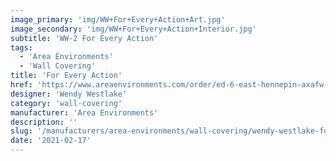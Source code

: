 ```yaml
---
image_primary: 'img/WW+For+Every+Action+Art.jpg'
image_secondary: 'img/WW+For+Every+Action+Interior.jpg'
subtitle: 'WW-2 For Every Action'
tags:
  - 'Area Environments'
  - 'Wall Covering'
title: 'For Every Action'
href: 'https://www.areaenvironments.com/order/ed-6-east-hennepin-axafw-w3l9w-ewf9t-ya7as-h5g6y'
designer: 'Wendy Westlake'
category: 'wall-covering'
manufacturer: 'Area Environments'
description: ''
slug: '/manufacturers/area-environments/wall-covering/wendy-westlake-for-every-action'
date: '2021-02-17'
---
```

